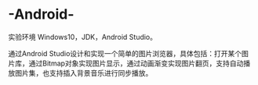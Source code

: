 # -Android-
实验环境
Windows10，JDK，Android Studio。

通过Android Studio设计和实现一个简单的图片浏览器，具体包括：打开某个图片库，通过Bitmap对象实现图片显示，通过动画渐变实现图片翻页，支持自动播放图片集，也支持插入背景音乐进行同步播放。

